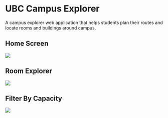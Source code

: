 # UBC Campus Explorer
A campus explorer web application that helps students plan their routes and locate rooms and buildings around campus.

## Home Screen
<img src="https://i.imgur.com/dzb8TAb.png">

## Room Explorer
<img src="https://i.imgur.com/9PpvUCV.png">

## Filter By Capacity
<img src="https://i.imgur.com/baTf2iB.png">
